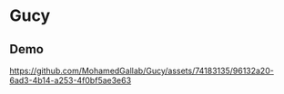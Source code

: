 # Gucy

## Demo
https://github.com/MohamedGallab/Gucy/assets/74183135/96132a20-6ad3-4b14-a253-4f0bf5ae3e63

